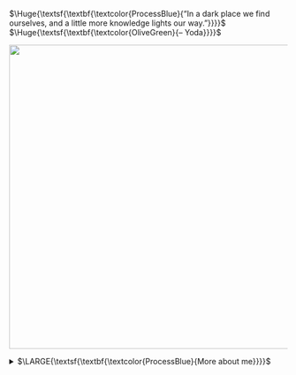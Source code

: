 $\Huge{\textsf{\textbf{\textcolor{ProcessBlue}{“In a dark place we find ourselves, and a little more knowledge lights our way.”}}}}$ 
$\Huge{\textsf{\textbf{\textcolor{OliveGreen}{– Yoda}}}}$

<div align=center>
  <p>
    <img src="https://github.com/1993bio/1993bio/assets/63024586/1f61f043-ba08-4cb8-aed1-a9eeadd0e1d0" width="550">
  </p>
</div>

<details>
  <summary>$\LARGE{\textsf{\textbf{\textcolor{ProcessBlue}{More about me}}}}$</summary> 
<p></p>
:mortar_board: $\normalsize{\textsf{\textbf{\textcolor{ProcessBlue}{I am 30 years old, I have a degree in biology and a master's degree in genetics with an emphasis on bioinformatics.}}}}$ $\normalsize{\textsf{\textbf{\textcolor{ProcessBlue}{Throughout my degree in biology I was involved in genomic data analysis and statistics.}}}}$
$\normalsize{\textsf{\textbf{\textcolor{ProcessBlue}{In my Undergraduate thesis I worked on the development of machine learning models applied to the medical diagnosis of}}}}$
$\normalsize{\textsf{\textbf{\textcolor{ProcessBlue}{various diseases. During my master's degree I was involved in mutation analysis and transcriptomic data, where I was able}}}}$ $\normalsize{\textsf{\textbf{\textcolor{ProcessBlue}{to develop my skills in data science}}}}$ 

:penguin: $\normalsize{\textsf{\textbf{\textcolor{ProcessBlue}{I started programming at a very young age during high school, when I began exploring Linux systems in a technical}}}}$
$\normalsize{\textsf{\textbf{\textcolor{ProcessBlue}{course. Since then I've been improving my knowledge and applying it to real-life problems.}}}}$

:computer: $\normalsize{\textsf{\textbf{\textcolor{ProcessBlue}{I am currently developing web systems for personal projects that were shelved and other colabs as a freelancer.}}}}$
$\normalsize{\textsf{\textbf{\textcolor{ProcessBlue}{I am also planning the material for a book I'm writing about autonomous processes in bioinformatics routines.}}}}$

<p></p>

$\LARGE{\textsf{\textbf{\textcolor{ProcessBlue}{My technical skills}}}}$
<p></p>

$\normalsize{\textsf{\textbf{\textcolor{ProcessBlue}{Programming Languages}}}}$
<p></p

$\normalsize{\textsf{\textbf{\textcolor{ProcessBlue}{Web frameworks}}}}$
  
<p></p>

$\normalsize{\textsf{\textbf{\textcolor{ProcessBlue}{Data Science}}}}$

<p></p>

$\normalsize{\textsf{\textbf{\textcolor{ProcessBlue}{Tools}}}}$
  
<p></p>

$\LARGE{\textsf{\textbf{\textcolor{ProcessBlue}{Contact me}}}}$

<p></p>






